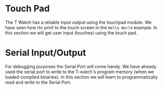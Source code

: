 # Touch Pad

The T Watch has a reliable input output using the touchpad module. We
have seen how rto print to the touch screen in the `Hello World`
example. In this section we will get user input (touches) using the
touch pad.

# Serial Input/Output

For debugging purposes the Serial Port will come handy. We have already
used the serial port to write to the T-watch's program memory (when we
loaded compiled binaries). In this section we will learn to
programmatically read and write to the Serial Port.



